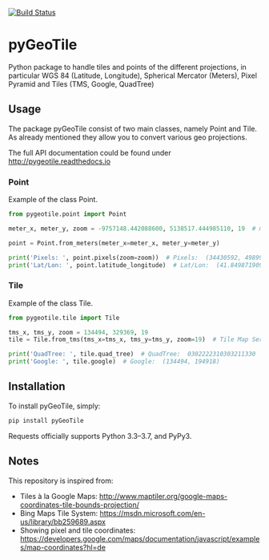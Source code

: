 [![Build Status](https://travis-ci.org/geometalab/pyGeoTile.svg?branch=master)](https://travis-ci.org/geometalab/pyGeoTile)
# pyGeoTile
Python package to handle tiles and points of the different projections, in particular WGS 84 (Latitude, Longitude), Spherical Mercator (Meters), Pixel Pyramid and Tiles (TMS, Google, QuadTree)

## Usage
The package pyGeoTile consist of two main classes, namely Point and Tile.
As already mentioned they allow you to convert various geo projections.

The full API documentation could be found under http://pygeotile.readthedocs.io

### Point
Example of the class Point.
```python
from pygeotile.point import Point

meter_x, meter_y, zoom = -9757148.442088600, 5138517.444985110, 19  # meters in Spherical Mercator EPSG:900913

point = Point.from_meters(meter_x=meter_x, meter_y=meter_y)

print('Pixels: ', point.pixels(zoom=zoom))  # Pixels:  (34430592, 49899136)
print('Lat/Lon: ', point.latitude_longitude)  # Lat/Lon:  (41.84987190947754, -87.64995574951166)
```

### Tile
Example of the class Tile.
```python
from pygeotile.tile import Tile

tms_x, tms_y, zoom = 134494, 329369, 19
tile = Tile.from_tms(tms_x=tms_x, tms_y=tms_y, zoom=19)  # Tile Map Service (TMS) X Y and zoom

print('QuadTree: ', tile.quad_tree)  # QuadTree:  0302222310303211330
print('Google: ', tile.google)  # Google:  (134494, 194918)
```

## Installation
To install pyGeoTile, simply:
```bash
pip install pyGeoTile

```
Requests officially supports Python 3.3–3.7, and PyPy3.

## Notes
This repository is inspired from:
 - Tiles à la Google Maps: http://www.maptiler.org/google-maps-coordinates-tile-bounds-projection/
 - Bing Maps Tile System: https://msdn.microsoft.com/en-us/library/bb259689.aspx
 - Showing pixel and tile coordinates: https://developers.google.com/maps/documentation/javascript/examples/map-coordinates?hl=de